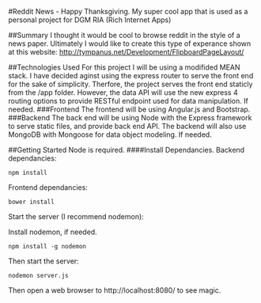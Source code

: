 #Reddit News - Happy Thanksgiving. 
My super cool app that is used as a personal project for DGM RIA (Rich Internet Apps)

##Summary
I thought it would be cool to browse reddit in the style of a news paper. Ultimately I would like to create this type of experance shown at this website: http://tympanus.net/Development/FlipboardPageLayout/

##Technologies Used
For this project I will be using a modifided MEAN stack.
I have decided aginst using the express router to serve the front end for the sake of simplicity. Therfore, the project serves the front end staticly from the /app folder. However, the data API will use the new express 4 routing options to provide RESTful endpoint used for data manipulation. If needed.
###Frontend
The frontend will be using Angular.js and Bootstrap.
###Backend
The back end will be using Node with the Express framework to serve static files, and provide back end API. The backend will also use MongoDB with Mongoose for data object modeling. If needed. 

##Getting Started
Node is required.
####Install Dependancies.
Backend dependancies:

    npm install
Frontend dependancies:

    bower install

Start the server (I recommend nodemon):

Install nodemon, if needed.

    npm install -g nodemon

Then start the server:

    nodemon server.js
    
Then open a web browser to http://localhost:8080/ to see magic.
